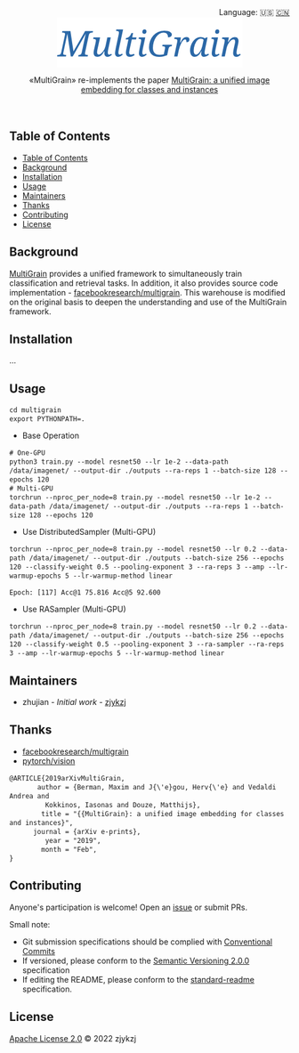 <div align="right">
  Language:
    🇺🇸
  <a title="Chinese" href="./README.zh-CN.md">🇨🇳</a>
</div>

<div align="center"><a title="" href="https://github.com/zjykzj/multigrain-pytorch"><img align="center" src="./imgs/MultiGrain.png" alt=""></a></div>

<p align="center">
  «MultiGrain» re-implements the paper <a href="https://arxiv.org/abs/1902.05509">MultiGrain: a unified image embedding for classes and instances</a>
<br>
<br>
  <a href="https://github.com/RichardLitt/standard-readme"><img src="https://img.shields.io/badge/standard--readme-OK-green.svg?style=flat-square" alt=""></a>
  <a href="https://conventionalcommits.org"><img src="https://img.shields.io/badge/Conventional%20Commits-1.0.0-yellow.svg" alt=""></a>
  <a href="http://commitizen.github.io/cz-cli/"><img src="https://img.shields.io/badge/commitizen-friendly-brightgreen.svg" alt=""></a>
</p>

## Table of Contents

- [Table of Contents](#table-of-contents)
- [Background](#background)
- [Installation](#installation)
- [Usage](#usage)
- [Maintainers](#maintainers)
- [Thanks](#thanks)
- [Contributing](#contributing)
- [License](#license)

## Background

[MultiGrain](https://arxiv.org/abs/1902.05509) provides a unified framework to simultaneously train classification and retrieval tasks. In addition, it also provides source code implementation - [facebookresearch/multigrain](https://github.com/facebookresearch/multigrain). This warehouse is modified on the original basis to deepen the understanding and use of the MultiGrain framework.

## Installation

...

## Usage

```shell
cd multigrain
export PYTHONPATH=.
```

* Base Operation

```shell
# One-GPU
python3 train.py --model resnet50 --lr 1e-2 --data-path /data/imagenet/ --output-dir ./outputs --ra-reps 1 --batch-size 128 --epochs 120
# Multi-GPU
torchrun --nproc_per_node=8 train.py --model resnet50 --lr 1e-2 --data-path /data/imagenet/ --output-dir ./outputs --ra-reps 1 --batch-size 128 --epochs 120
```

* Use DistributedSampler (Multi-GPU)

```shell
torchrun --nproc_per_node=8 train.py --model resnet50 --lr 0.2 --data-path /data/imagenet/ --output-dir ./outputs --batch-size 256 --epochs 120 --classify-weight 0.5 --pooling-exponent 3 --ra-reps 3 --amp --lr-warmup-epochs 5 --lr-warmup-method linear
```

```text
Epoch: [117] Acc@1 75.816 Acc@5 92.600
```

* Use RASampler (Multi-GPU)

```shell
torchrun --nproc_per_node=8 train.py --model resnet50 --lr 0.2 --data-path /data/imagenet/ --output-dir ./outputs --batch-size 256 --epochs 120 --classify-weight 0.5 --pooling-exponent 3 --ra-sampler --ra-reps 3 --amp --lr-warmup-epochs 5 --lr-warmup-method linear
```

## Maintainers

* zhujian - *Initial work* - [zjykzj](https://github.com/zjykzj)

## Thanks

* [facebookresearch/multigrain](https://github.com/facebookresearch/multigrain)
* [pytorch/vision](https://github.com/pytorch/vision)

```text
@ARTICLE{2019arXivMultiGrain,
       author = {Berman, Maxim and J{\'e}gou, Herv{\'e} and Vedaldi Andrea and
         Kokkinos, Iasonas and Douze, Matthijs},
        title = "{{MultiGrain}: a unified image embedding for classes and instances}",
      journal = {arXiv e-prints},
         year = "2019",
        month = "Feb",
}
```

## Contributing

Anyone's participation is welcome! Open an [issue](https://github.com/zjykzj/multigrain-pytorch/issues) or submit PRs.

Small note:

* Git submission specifications should be complied
  with [Conventional Commits](https://www.conventionalcommits.org/en/v1.0.0-beta.4/)
* If versioned, please conform to the [Semantic Versioning 2.0.0](https://semver.org) specification
* If editing the README, please conform to the [standard-readme](https://github.com/RichardLitt/standard-readme)
  specification.

## License

[Apache License 2.0](LICENSE) © 2022 zjykzj